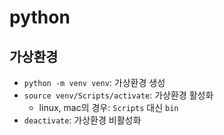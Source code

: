 # python

## 가상환경

- `python -m venv venv`: 가상환경 생성
- `source venv/Scripts/activate`: 가상환경 활성화
    - linux, mac의 경우: `Scripts` 대신 `bin`
- `deactivate`: 가상환경 비활성화
